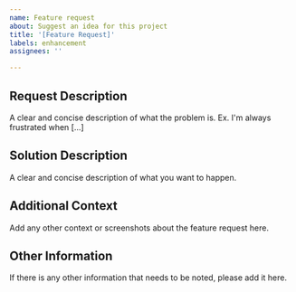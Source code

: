 ```yaml
---
name: Feature request
about: Suggest an idea for this project
title: '[Feature Request]'
labels: enhancement
assignees: ''

---
```


## Request Description

A clear and concise description of what the problem is. Ex. I'm always frustrated when [...]



## Solution Description

A clear and concise description of what you want to happen.



## Additional Context
Add any other context or screenshots about the feature request here.



## Other Information

If there is any other information that needs to be noted, please add it here.
